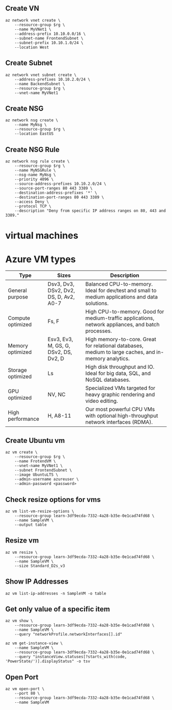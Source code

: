 ## Create VN
```
az network vnet create \
    --resource-group $rg \
    --name MyVNet1 \
    --address-prefix 10.10.0.0/16 \
    --subnet-name FrontendSubnet \
    --subnet-prefix 10.10.1.0/24 \
    --location West
```
    
## Create Subnet
```
az network vnet subnet create \
    --address-prefixes 10.10.2.0/24 \
    --name BackendSubnet \
    --resource-group $rg \
    --vnet-name MyVNet1
```
## Create NSG
```
az network nsg create \
    --name MyNsg \
    --resource-group $rg \
    --location EastUS
```  
## Create NSG Rule 
```
az network nsg rule create \
    --resource-group $rg \
    --name MyNSGRule \
    --nsg-name MyNsg \
    --priority 4096 \
    --source-address-prefixes 10.10.2.0/24 \
    --source-port-ranges 80 443 3389 \
    --destination-address-prefixes '*' \
    --destination-port-ranges 80 443 3389 \
    --access Deny \
    --protocol TCP \
    --description "Deny from specific IP address ranges on 80, 443 and 3389."
```
# virtual machines
# Azure VM types
<table>
<thead>
<tr>
<th>Type</th>
<th>Sizes</th>
<th>Description</th>
</tr>
</thead>
<tbody>
<tr>
<td>General purpose</td>
<td>Dsv3, Dv3, DSv2, Dv2, DS, D, Av2, A0-7</td>
<td>Balanced CPU-to-memory. Ideal for dev/test and small to medium applications and data solutions.</td>
</tr>
<tr>
<td>Compute optimized</td>
<td>Fs, F</td>
<td>High CPU-to-memory. Good for medium-traffic applications, network appliances, and batch processes.</td>
</tr>
<tr>
<td>Memory optimized</td>
<td>Esv3, Ev3, M, GS, G, DSv2, DS, Dv2, D</td>
<td>High memory-to-core. Great for relational databases, medium to large caches, and in-memory analytics.</td>
</tr>
<tr>
<td>Storage optimized</td>
<td>Ls</td>
<td>High disk throughput and IO. Ideal for big data, SQL, and NoSQL databases.</td>
</tr>
<tr>
<td>GPU optimized</td>
<td>NV, NC</td>
<td>Specialized VMs targeted for heavy graphic rendering and video editing.</td>
</tr>
<tr>
<td>High performance</td>
<td>H, A8-11</td>
<td>Our most powerful CPU VMs with optional high-throughput network interfaces (RDMA).</td>
</tr>
</tbody>
</table>

## Create Ubuntu vm
```
az vm create \
    --resource-group $rg \
    --name FrotendVM \
    --vnet-name MyVNet1 \
    --subnet FrontendSubnet \
    --image UbuntuLTS \
    --admin-username azureuser \
    --admin-password <password>
```
## Check resize options for vms
```
az vm list-vm-resize-options \
    --resource-group learn-3df9ecda-7332-4a28-b35e-0e1cad74fd68 \
    --name SampleVM \
    --output table
```
## Resize vm
```
az vm resize \
    --resource-group learn-3df9ecda-7332-4a28-b35e-0e1cad74fd68 \
    --name SampleVM \
    --size Standard_D2s_v3
```
## Show IP Addresses
```
az vm list-ip-addresses -n SampleVM -o table
```
## Get only value of a specific item
```
az vm show \
    --resource-group learn-3df9ecda-7332-4a28-b35e-0e1cad74fd68 \
    --name SampleVM \
    --query "networkProfile.networkInterfaces[].id"

az vm get-instance-view \
    --name SampleVM \
    --resource-group learn-3df9ecda-7332-4a28-b35e-0e1cad74fd68 \
    --query "instanceView.statuses[?starts_with(code, 'PowerState/')].displayStatus" -o tsv
```
## Open Port
```
az vm open-port \
    --port 80 \
    --resource-group learn-3df9ecda-7332-4a28-b35e-0e1cad74fd68 \
    --name SampleVM
```
